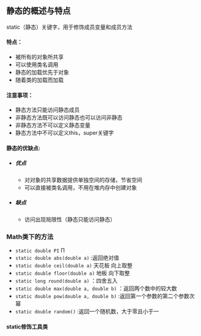 ## 静态的概述与特点

static（静态）关键字，用于修饰成员变量和成员方法

#### 特点：

- 被所有的对象所共享
- 可以使用类名调用
- 静态的加载优先于对象
- 随着类的加载而加载

#### 注意事项：

- 静态方法只能访问静态成员
- 非静态方法既可以访问静态也可以访问非静态
- 非静态方法不可以定义静态变量
- 静态方法中不可以定义this，super关键字

#### 静态的优缺点:

- ##### 优点

  - 对对象的共享数据提供单独空间的存储，节省空间
  - 可以直接被类名调用，不用在堆内存中创建对象

- ##### 缺点

  - 访问出现局限性（静态只能访问静态）

### Math类下的方法

- `static double PI`  Π
- `static double abs(double a)`  :返回绝对值
- `static double ceil(double a)` 天花板   向上取整
- `static double floor(double a)`  地板  向下取整
- `static long round(double a)`  ：四舍五入
- `static double max(double a, double b)` ：返回两个数中的较大数
- `static double pow(double a, double b)` :返回第一个参数的第二个参数次幂
- `static double random()` :返回一个随机数，大于零且小于一

#### static修饰工具类